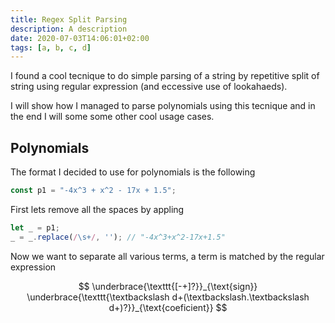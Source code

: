 ```yaml
---
title: Regex Split Parsing
description: A description
date: 2020-07-03T14:06:01+02:00
tags: [a, b, c, d]
---
```


I found a cool tecnique to do simple parsing of a string by repetitive split of string using regular expression (and eccessive use of lookahaeds). 

I will show how I managed to parse polynomials using this tecnique and in the end I will some some other cool usage cases.

## Polynomials

The format I decided to use for polynomials is the following

```js
const p1 = "-4x^3 + x^2 - 17x + 1.5";
```

First lets remove all the spaces by appling 

```js
let _ = p1;
_ = _.replace(/\s+/, ''); // "-4x^3+x^2-17x+1.5"
```

Now we want to separate all various terms, a term is matched by the regular expression

$$
\underbrace{\texttt{[-+]?}}_{\text{sign}}
\underbrace{\texttt{\textbackslash d+(\textbackslash.\textbackslash d+)?}}_{\text{coeficient}}
$$